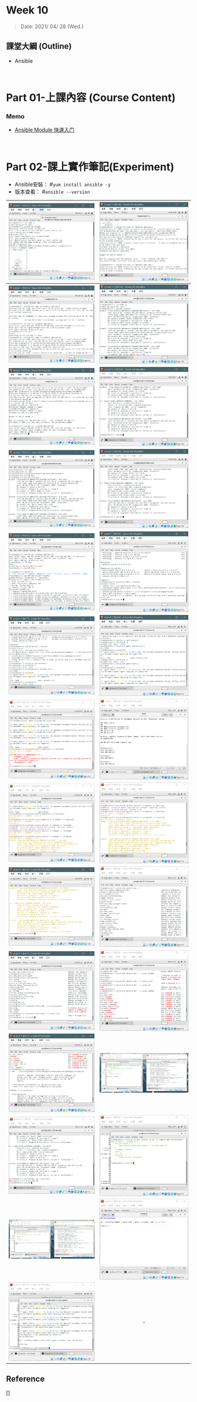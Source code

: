 # Week 10

> Date: 2021/ 04/ 28 (Wed.)

## 課堂大綱 (Outline)
* Ansible
<br>


# Part 01-上課內容 (Course Content)
### Memo
* [Ansible Module 快速入门](https://www.xuliangwei.com/oldxu/1247.html)
<br>

# Part 02-課上實作筆記(Experiment)

* Ansible安裝： #`yum install ansible -y`
* 版本查看： #`ansible --version`


| ![1](img/Week10-0428/Image1.png) | ![2](img/Week10-0428/Image2.png) |
|:---:|:---:|
| ![3](img/Week10-0428/Image3.png) | ![4](img/Week10-0428/Image4.png) |
| ![5](img/Week10-0428/Image5.png) | ![6](img/Week10-0428/Image6.png) |
| ![7](img/Week10-0428/Image7.png) | ![8](img/Week10-0428/Image8.png) |
| ![9](img/Week10-0428/Image9.png) | ![10](img/Week10-0428/Image10.png) |
| ![11](img/Week10-0428/Image11.png) | ![12](img/Week10-0428/Image12.png) |
| ![13](img/Week10-0428/Image13.png) | ![14](img/Week10-0428/Image14.png) |
| ![15](img/Week10-0428/Image15.png) | ![16](img/Week10-0428/Image16.png) |
| ![17](img/Week10-0428/Image17.png) | ![18](img/Week10-0428/Image18.png) |
| ![19](img/Week10-0428/Image19.png) | ![20](img/Week10-0428/Image20.png) |
| ![21](img/Week10-0428/Image21.png) | ![22](img/Week10-0428/Image22.png) |
| ![23](img/Week10-0428/Image23.png) | ![24](img/Week10-0428/Image24.png) |
| ![25](img/Week10-0428/Image25.png) | ![26](img/Week10-0428/Image26.png) |
| ![27](img/Week10-0428/Image27.png) | - |

## Reference
[] []()